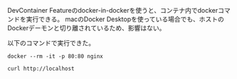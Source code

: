 DevContainer Featureのdocker-in-dockerを使うと、コンテナ内でdockerコマンドを実行できる。
macのDocker Desktopを使っている場合でも、ホストのDockerデーモンと切り離されているため、影響はない。

以下のコマンドで実行できた。

```
docker --rm -it -p 80:80 nginx
```

```
curl http://localhost
```